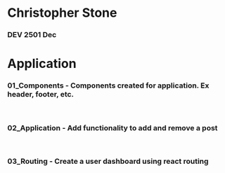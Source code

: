 # Christopher Stone
### DEV 2501 Dec

# Application
### 01_Components - Components created for application. Ex header, footer, etc.

<br>

### 02_Application - Add functionality to add and remove a post

<br>

### 03_Routing - Create a user dashboard using react routing